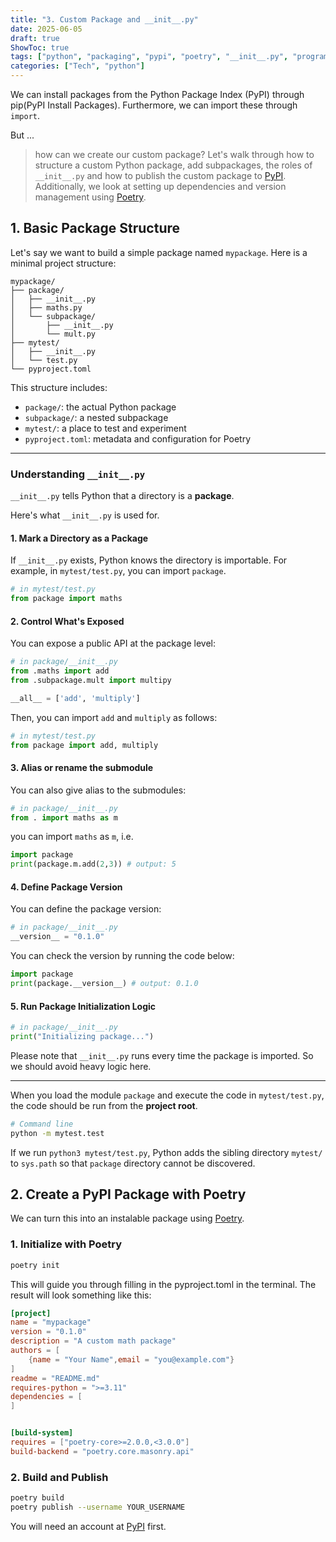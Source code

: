 ```yaml
---
title: "3. Custom Package and __init__.py"
date: 2025-06-05
draft: true
ShowToc: true
tags: ["python", "packaging", "pypi", "poetry", "__init__.py", "programming language" , "software engineering", "interview prep"]
categories: ["Tech", "python"]
---
```


We can install packages from the Python Package Index (PyPI) through pip(PyPI Install Packages). Furthermore, we can import these through `import`.

But ... 
> how can we create our custom package?
Let's walk through how to structure a custom Python package, add subpackages, the roles of `__init__.py` and how to publish the custom package to [PyPI](https://pypi.org/). Additionally, we look at setting up dependencies and version management using [Poetry](https://python-poetry.org/).

## 1. Basic Package Structure

Let's say we want to build a simple package named `mypackage`. Here is a minimal project structure:

``` text
mypackage/
├── package/
│   ├── __init__.py
│   ├── maths.py
│   └── subpackage/
│       ├── __init__.py
│       └── mult.py
├── mytest/
│   ├── __init__.py
│   └── test.py
└── pyproject.toml
```
This structure includes:

- `package/`: the actual Python package
- `subpackage/`: a nested subpackage
- `mytest/`: a place to test and experiment
- `pyproject.toml`: metadata and configuration for Poetry
---
### Understanding `__init__.py`

`__init__.py` tells Python that a directory is a **package**. 

Here's what `__init__.py` is used for.

#### 1. Mark a Directory as a Package
If `__init__.py` exists, Python knows the directory is importable. For example, in `mytest/test.py`, you can import `package`.

``` python
# in mytest/test.py
from package import maths
```

#### 2. Control What's Exposed

You can expose a public API at the package level:

``` python
# in package/__init__.py
from .maths import add
from .subpackage.mult import multipy

__all__ = ['add', 'multiply']
```

Then, you can import `add` and `multiply` as follows:

``` python
# in mytest/test.py
from package import add, multiply
```
#### 3. Alias or rename the submodule

You can also give alias to the submodules:
``` python
# in package/__init__.py
from . import maths as m
```

you can import `maths` as `m`, i.e.
``` python
import package
print(package.m.add(2,3)) # output: 5
``` 

#### 4. Define Package Version

You can define the package version:
``` python
# in package/__init__.py
__version__ = "0.1.0"
```
You can check the version by running the code below:
``` python
import package
print(package.__version__) # output: 0.1.0
```
#### 5. Run Package Initialization Logic
``` python
# in package/__init__.py
print("Initializing package...")
```
Please note that `__init__.py` runs every time the package is imported. So we should avoid heavy logic here.

---

When you load the module `package` and execute the code in `mytest/test.py`, the code should be run from the **project root**.
``` bash
# Command line
python -m mytest.test
```

If we run `python3 mytest/test.py`, Python adds the sibling directory `mytest/` to `sys.path` so that `package` directory cannot be discovered.

## 2. Create a PyPI Package with Poetry

We can turn this into an instalable package using [Poetry](https://python-poetry.org/).

### 1. Initialize with Poetry
``` bash
poetry init
```
This will guide you through filling in the pyproject.toml in the terminal.
The result will look something like this:

``` toml
[project]
name = "mypackage"
version = "0.1.0"
description = "A custom math package"
authors = [
    {name = "Your Name",email = "you@example.com"}
]
readme = "README.md"
requires-python = ">=3.11"
dependencies = [
]


[build-system]
requires = ["poetry-core>=2.0.0,<3.0.0"]
build-backend = "poetry.core.masonry.api"
```

### 2. Build and Publish
``` bash
poetry build
poetry publish --username YOUR_USERNAME
```

You will need an account at [PyPI](https://pypi.org/) first.